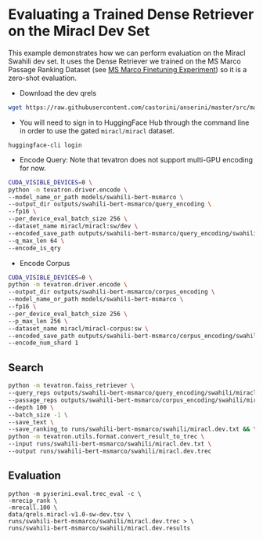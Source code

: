 # Evaluating a Trained Dense Retriever on the Miracl Dev Set

This example demonstrates how we can perform evaluation on the Miracl Swahili dev set. It uses the Dense Retriever we trained on the MS Marco Passage Ranking Dataset (see [MS Marco Finetuning Experiment](msmarco_finetuning_experiment.md)) so it is a zero-shot evaluation. 

* Download the dev qrels

```bash
wget https://raw.githubusercontent.com/castorini/anserini/master/src/main/resources/topics-and-qrels/qrels.miracl-v1.0-sw-dev.tsv -O data/qrels.miracl-v1.0-sw-dev.tsv
```

* You will need to sign in to HuggingFace Hub through the command line in order to use the gated `miracl/miracl` dataset.

```
huggingface-cli login
```

* Encode Query: Note that tevatron does not support multi-GPU encoding for now.

```bash
CUDA_VISIBLE_DEVICES=0 \
python -m tevatron.driver.encode \
--model_name_or_path models/swahili-bert-msmarco \
--output_dir outputs/swahili-bert-msmarco/query_encoding \
--fp16 \
--per_device_eval_batch_size 256 \
--dataset_name miracl/miracl:sw/dev \
--encoded_save_path outputs/swahili-bert-msmarco/query_encoding/swahili/miracl_query_emb.pkl \
--q_max_len 64 \
--encode_is_qry
```

* Encode Corpus

```bash
CUDA_VISIBLE_DEVICES=0 \
python -m tevatron.driver.encode \
--output_dir outputs/swahili-bert-msmarco/corpus_encoding \
--model_name_or_path models/swahili-bert-msmarco \
--fp16 \
--per_device_eval_batch_size 256 \
--p_max_len 256 \
--dataset_name miracl/miracl-corpus:sw \
--encoded_save_path outputs/swahili-bert-msmarco/corpus_encoding/swahili/miracl_corpus_emb.pkl \
--encode_num_shard 1
```

## Search

```bash
python -m tevatron.faiss_retriever \
--query_reps outputs/swahili-bert-msmarco/query_encoding/swahili/miracl_query_emb.pkl \
--passage_reps outputs/swahili-bert-msmarco/corpus_encoding/swahili/miracl_corpus_emb.pkl \
--depth 100 \
--batch_size -1 \
--save_text \
--save_ranking_to runs/swahili-bert-msmarco/swahili/miracl.dev.txt && \
python -m tevatron.utils.format.convert_result_to_trec \
--input runs/swahili-bert-msmarco/swahili/miracl.dev.txt \
--output runs/swahili-bert-msmarco/swahili/miracl.dev.trec
```

## Evaluation

```
python -m pyserini.eval.trec_eval -c \
-mrecip_rank \
-mrecall.100 \
data/qrels.miracl-v1.0-sw-dev.tsv \
runs/swahili-bert-msmarco/swahili/miracl.dev.trec > \
runs/swahili-bert-msmarco/swahili/miracl.dev.results
```